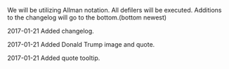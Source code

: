 We will be utilizing Allman notation. All defilers will be executed.
Additions to the changelog will go to the bottom.(bottom newest)

2017-01-21
Added changelog.

2017-01-21
Added Donald Trump image and quote.

2017-01-21
Added quote tooltip.